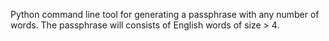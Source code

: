 Python command line tool for generating a passphrase with any number of words. The passphrase will consists of English words of size > 4. 

